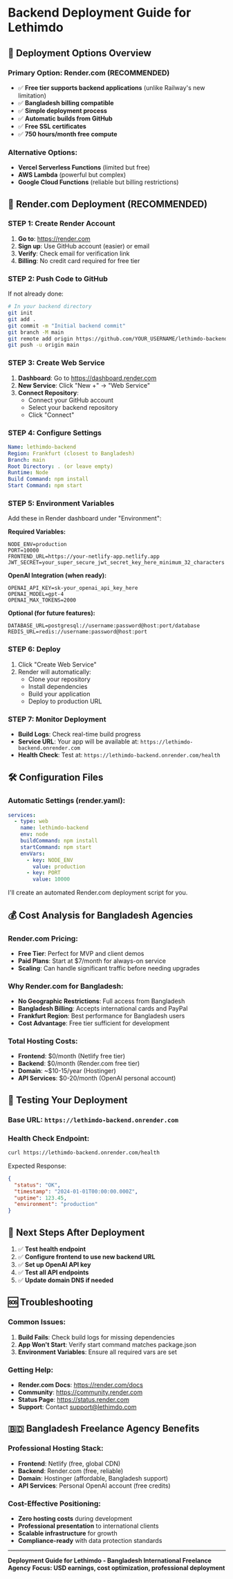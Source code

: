 # Backend Deployment Guide for Lethimdo

## 🎯 Deployment Options Overview

### **Primary Option: Render.com (RECOMMENDED)**
- ✅ **Free tier supports backend applications** (unlike Railway's new limitation)
- ✅ **Bangladesh billing compatible** 
- ✅ **Simple deployment process**
- ✅ **Automatic builds from GitHub**
- ✅ **Free SSL certificates**
- ✅ **750 hours/month free compute**

### **Alternative Options:**
- **Vercel Serverless Functions** (limited but free)
- **AWS Lambda** (powerful but complex)
- **Google Cloud Functions** (reliable but billing restrictions)

## 🚀 Render.com Deployment (RECOMMENDED)

### **STEP 1: Create Render Account**
1. **Go to**: https://render.com
2. **Sign up**: Use GitHub account (easier) or email
3. **Verify**: Check email for verification link
4. **Billing**: No credit card required for free tier

### **STEP 2: Push Code to GitHub**
If not already done:
```bash
# In your backend directory
git init
git add .
git commit -m "Initial backend commit"
git branch -M main
git remote add origin https://github.com/YOUR_USERNAME/lethimdo-backend.git
git push -u origin main
```

### **STEP 3: Create Web Service**
1. **Dashboard**: Go to https://dashboard.render.com
2. **New Service**: Click "New +" → "Web Service"
3. **Connect Repository**: 
   - Connect your GitHub account
   - Select your backend repository
   - Click "Connect"

### **STEP 4: Configure Settings**
```yaml
Name: lethimdo-backend
Region: Frankfurt (closest to Bangladesh)
Branch: main
Root Directory: . (or leave empty)
Runtime: Node
Build Command: npm install
Start Command: npm start
```

### **STEP 5: Environment Variables**
Add these in Render dashboard under "Environment":

**Required Variables:**
```
NODE_ENV=production
PORT=10000
FRONTEND_URL=https://your-netlify-app.netlify.app
JWT_SECRET=your_super_secure_jwt_secret_key_here_minimum_32_characters
```

**OpenAI Integration (when ready):**
```
OPENAI_API_KEY=sk-your_openai_api_key_here
OPENAI_MODEL=gpt-4
OPENAI_MAX_TOKENS=2000
```

**Optional (for future features):**
```
DATABASE_URL=postgresql://username:password@host:port/database
REDIS_URL=redis://username:password@host:port
```

### **STEP 6: Deploy**
1. Click "Create Web Service"
2. Render will automatically:
   - Clone your repository
   - Install dependencies
   - Build your application
   - Deploy to production URL

### **STEP 7: Monitor Deployment**
- **Build Logs**: Check real-time build progress
- **Service URL**: Your app will be available at: `https://lethimdo-backend.onrender.com`
- **Health Check**: Test at: `https://lethimdo-backend.onrender.com/health`

## 🛠️ Configuration Files

### **Automatic Settings (render.yaml):**
```yaml
services:
  - type: web
    name: lethimdo-backend
    env: node
    buildCommand: npm install
    startCommand: npm start
    envVars:
      - key: NODE_ENV
        value: production
      - key: PORT
        value: 10000
```

I'll create an automated Render.com deployment script for you.

## 💰 Cost Analysis for Bangladesh Agencies

### **Render.com Pricing:**
- **Free Tier**: Perfect for MVP and client demos
- **Paid Plans**: Start at $7/month for always-on service
- **Scaling**: Can handle significant traffic before needing upgrades

### **Why Render.com for Bangladesh:**
- **No Geographic Restrictions**: Full access from Bangladesh
- **Bangladesh Billing**: Accepts international cards and PayPal
- **Frankfurt Region**: Best performance for Bangladesh users
- **Cost Advantage**: Free tier sufficient for development

### **Total Hosting Costs:**
- **Frontend**: $0/month (Netlify free tier)
- **Backend**: $0/month (Render.com free tier)
- **Domain**: ~$10-15/year (Hostinger)
- **API Services**: $0-20/month (OpenAI personal account)

## 🧪 Testing Your Deployment

### **Base URL**: `https://lethimdo-backend.onrender.com`

### **Health Check Endpoint:**
```bash
curl https://lethimdo-backend.onrender.com/health
```

Expected Response:
```json
{
  "status": "OK",
  "timestamp": "2024-01-01T00:00:00.000Z",
  "uptime": 123.45,
  "environment": "production"
}
```

## 🎯 Next Steps After Deployment

1. ✅ **Test health endpoint**
2. ✅ **Configure frontend to use new backend URL**
3. ✅ **Set up OpenAI API key**
4. ✅ **Test all API endpoints**
5. ✅ **Update domain DNS if needed**

## 🆘 Troubleshooting

### **Common Issues:**
1. **Build Fails**: Check build logs for missing dependencies
2. **App Won't Start**: Verify start command matches package.json
3. **Environment Variables**: Ensure all required vars are set

### **Getting Help:**
- **Render.com Docs**: https://render.com/docs
- **Community**: https://community.render.com
- **Status Page**: https://status.render.com
- **Support**: Contact support@lethimdo.com

## 🇧🇩 Bangladesh Freelance Agency Benefits

### **Professional Hosting Stack:**
- **Frontend**: Netlify (free, global CDN)
- **Backend**: Render.com (free, reliable)
- **Domain**: Hostinger (affordable, Bangladesh support)
- **API Services**: Personal OpenAI account (free credits)

### **Cost-Effective Positioning:**
- **Zero hosting costs** during development
- **Professional presentation** to international clients
- **Scalable infrastructure** for growth
- **Compliance-ready** with data protection standards

---
**Deployment Guide for Lethimdo - Bangladesh International Freelance Agency**
**Focus: USD earnings, cost optimization, professional deployment**